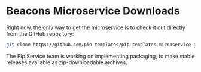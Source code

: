 # Beacons Microservice Downloads

Right now, the only way to get the microservice is to check it out directly from the GitHub repository:

```bash
git clone https://github.com/pip-templates/pip-templates-microservice-go.git
```

The Pip.Service team is working on implementing packaging, to make stable releases available as zip-downloadable archives.